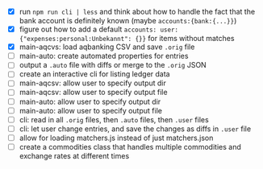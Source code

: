 * [x] run ``npm run cli | less`` and think about how to handle the fact that the bank account is definitely known (maybe `accounts:{bank:{...}}`)
* [x] figure out how to add a default `accounts: user: {"expenses:personal:Unbekannt": {}}` for items without matches
* [x] main-aqcvs: load aqbanking CSV and save `.orig` file
* [ ] main-auto: create automated properties for entries
* [ ] output a `.auto` file with diffs or merge to the `.orig` JSON
* [ ] create an interactive cli for listing ledger data
* [ ] main-aqcsv: allow user to specify output dir
* [ ] main-aqcsv: allow user to specify output file
* [ ] main-auto: allow user to specify output dir
* [ ] main-auto: allow user to specify output file
* [ ] cli: read in all `.orig` files, then `.auto` files, then `.user` files
* [ ] cli: let user change entries, and save the changes as diffs in `.user` file
* [ ] allow for loading matchers.js instead of just matchers.json
* [ ] create a commodities class that handles multiple commodities and exchange rates at different times
